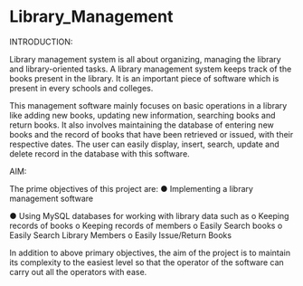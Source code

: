 # Library_Management

INTRODUCTION:

Library management system is all about organizing, managing the library and library-oriented tasks. A library management system keeps track of the books present in the library. It is an important piece of software which is present in every schools and colleges.

This management software mainly focuses on basic operations in a library like adding new books, updating new information, searching books and return books.  It also involves maintaining the database of entering new books and the record of books that have been retrieved or issued, with their respective dates. The user can easily display, insert, search, update and delete record in the database with this software.

AIM:

The prime objectives of this project are:
●	Implementing a library management software

●	Using MySQL databases for working with library data such as
    o	Keeping records of books
    o	Keeping records of members
    o	Easily Search books
    o	Easily Search Library Members
    o	Easily Issue/Return Books

In addition to above primary objectives, the aim of the project is to maintain its complexity to the easiest level so that the operator of the software can carry out all the operators with ease.
